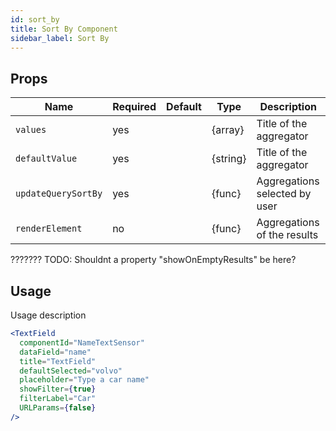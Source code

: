 ```yaml
---
id: sort_by
title: Sort By Component
sidebar_label: Sort By
---
```


## Props

| Name                          | Required  | Default       | Type      | Description             |
| ------------------------------|-----------|---------------| ----------|-------------|
| ``values``                    | yes       |               | {array}  | Title of the aggregator |
| ``defaultValue``              | yes       |               | {string}  | Title of the aggregator |
| ``updateQuerySortBy``         | yes       |               | {func}   | Aggregations selected by user |
| ``renderElement``             | no        |               | {func}    | Aggregations of the results |

???????
TODO: Shouldnt a property "showOnEmptyResults" be here?

## Usage

Usage description 
```jsx
<TextField
  componentId="NameTextSensor"
  dataField="name"
  title="TextField"
  defaultSelected="volvo"
  placeholder="Type a car name"
  showFilter={true}
  filterLabel="Car"
  URLParams={false}
/>
```